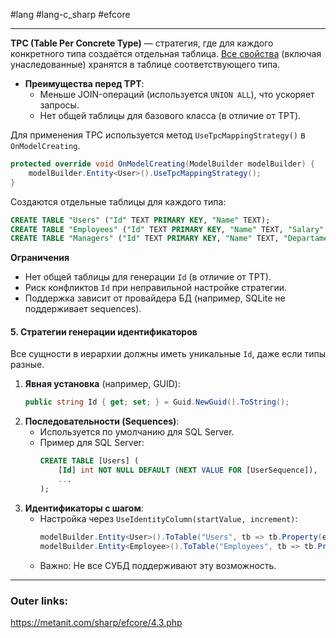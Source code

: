 #lang #lang-c_sharp #efcore 

---
**TPC (Table Per Concrete Type)** — стратегия, где для каждого конкретного типа создаётся отдельная таблица.
<u>Все свойства</u> (включая унаследованные) хранятся в таблице соответствующего типа.
- **Преимущества перед TPT**:
  - Меньше JOIN-операций (используется `UNION ALL`), что ускоряет запросы.
  - Нет общей таблицы для базового класса (в отличие от TPT).

Для применения TPC используется метод `UseTpcMappingStrategy()` в `OnModelCreating`.
```csharp
protected override void OnModelCreating(ModelBuilder modelBuilder) {
	modelBuilder.Entity<User>().UseTpcMappingStrategy();
}
```

Создаются отдельные таблицы для каждого типа:
```sql
CREATE TABLE "Users" ("Id" TEXT PRIMARY KEY, "Name" TEXT);
CREATE TABLE "Employees" ("Id" TEXT PRIMARY KEY, "Name" TEXT, "Salary" INTEGER);
CREATE TABLE "Managers" ("Id" TEXT PRIMARY KEY, "Name" TEXT, "Departament" TEXT);
```

**Ограничения**
- Нет общей таблицы для генерации `Id` (в отличие от TPT).
- Риск конфликтов `Id` при неправильной настройке стратегии.
- Поддержка зависит от провайдера БД (например, SQLite не поддерживает sequences).

#### **5. Стратегии генерации идентификаторов**
Все сущности в иерархии должны иметь уникальные `Id`, даже если типы разные.

  1. **Явная установка** (например, GUID):
     ```csharp
     public string Id { get; set; } = Guid.NewGuid().ToString();
     ```
  2. **Последовательности (Sequences)**:
     - Используется по умолчанию для SQL Server.
     - Пример для SQL Server:
       ```sql
       CREATE TABLE [Users] (
           [Id] int NOT NULL DEFAULT (NEXT VALUE FOR [UserSequence]),
           ...
       );
       ```
  3. **Идентификаторы с шагом**:
     - Настройка через `UseIdentityColumn(startValue, increment)`:
       ```csharp
       modelBuilder.Entity<User>().ToTable("Users", tb => tb.Property(e => e.Id).UseIdentityColumn(1, 1));
       modelBuilder.Entity<Employee>().ToTable("Employees", tb => tb.Property(e => e.Id).UseIdentityColumn(10000, 1));
       ```
     - Важно: Не все СУБД поддерживают эту возможность.

---
### Outer links:
https://metanit.com/sharp/efcore/4.3.php